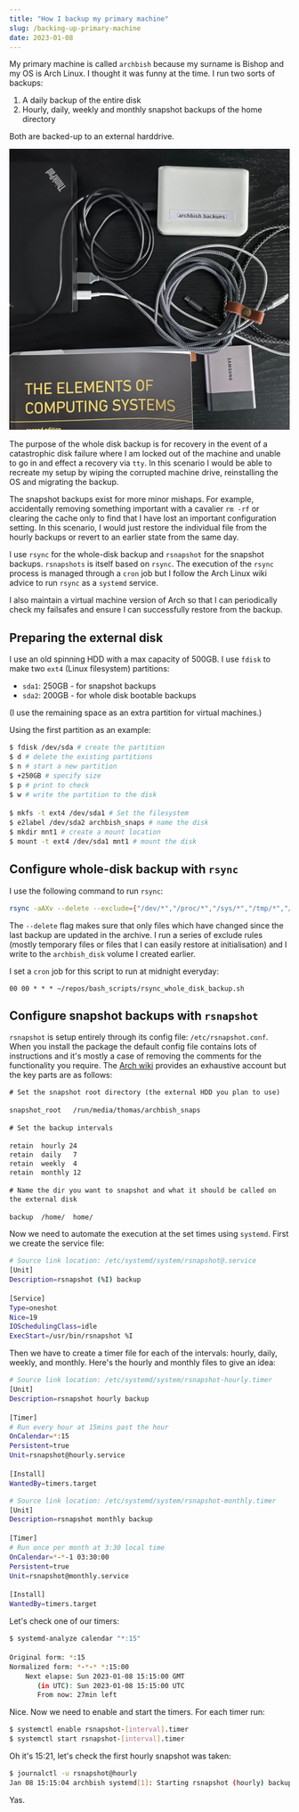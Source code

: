 ```yaml
---
title: "How I backup my primary machine"
slug: /backing-up-primary-machine
date: 2023-01-08
---
```


My primary machine is called `archbish` because my surname is Bishop and my OS is Arch Linux. I thought it was funny at the time. I run two sorts of backups:

1. A daily backup of the entire disk
2. Hourly, daily, weekly and monthly snapshot backups of the home directory

Both are backed-up to an external harddrive.

![image of backup disk](./img/backup-disk.jpg)

The purpose of the whole disk backup is for recovery in the event of a catastrophic disk failure where I am locked out of the machine and unable to go in and effect a recovery via `tty`. In this scenario I would be able to recreate my setup by wiping the corrupted machine drive, reinstalling the OS and migrating the backup.

The snapshot backups exist for more minor mishaps. For example, accidentally removing something important with a cavalier `rm -rf` or clearing the cache only to find that I have lost an important configuration setting. In this scenario, I would just restore the individual file from the hourly backups or revert to an earlier state from the same day.

I use `rsync` for the whole-disk backup and `rsnapshot` for the snapshot backups. `rsnapshots` is itself based on `rsync`. The execution of the `rsync` process is managed through a `cron` job but I follow the Arch Linux wiki advice to run `rsync` as a `systemd` service.

I also maintain a virtual machine version of Arch so that I can periodically check my failsafes and ensure I can successfully restore from the backup.

## Preparing the external disk

I use an old spinning HDD with a max capacity of 500GB. I use `fdisk` to make two `ext4` (Linux filesystem) partitions:

- `sda1`: 250GB - for snapshot backups
- `sda2`: 200GB - for whole disk bootable backups

(I use the remaining space as an extra partition for virtual machines.)

Using the first partition as an example:

```bash
$ fdisk /dev/sda # create the partition
$ d # delete the existing partitions
$ n # start a new partition
$ +250GB # specify size
$ p # print to check
$ w # write the partition to the disk

$ mkfs -t ext4 /dev/sda1 # Set the filesystem
$ e2label /dev/sda2 archbish_snaps # name the disk
$ mkdir mnt1 # create a mount location
$ mount -t ext4 /dev/sda1 mnt1 # mount the disk
```

## Configure whole-disk backup with `rsync`

I use the following command to run `rsync`:

```bash
rsync -aAXv --delete --exclude={"/dev/*","/proc/*","/sys/*","/tmp/*","/usr/tmp/*","/run/*","/mnt/*","/media/*","/var/cache/*","/","/lost+found","node_modules"} /* /run/media/thomas/archbish_disk
```

The `--delete` flag makes sure that only files which have changed since the last backup are updated in the archive. I run a series of exclude rules (mostly temporary files or files that I can easily restore at initialisation) and I write to the `archbish_disk` volume I created earlier.

I set a `cron` job for this script to run at midnight everyday:

```
00 00 * * * ~/repos/bash_scripts/rsync_whole_disk_backup.sh
```

## Configure snapshot backups with `rsnapshot`

`rsnapshot` is setup entirely through its config file: `/etc/rsnapshot.conf`. When you install the package the default config file contains lots of instructions and it's mostly a case of removing the comments for the functionality you require. The [Arch wiki](https://wiki.archlinux.org/title/rsnapshot) provides an exhaustive account but the key parts are as follows:

```
# Set the snapshot root directory (the external HDD you plan to use)

snapshot_root   /run/media/thomas/archbish_snaps

# Set the backup intervals

retain  hourly 24
retain  daily   7
retain  weekly  4
retain  monthly 12

# Name the dir you want to snapshot and what it should be called on the external disk

backup  /home/  home/
```

Now we need to automate the execution at the set times using `systemd`. First we create the service file:

```bash
# Source link location: /etc/systemd/system/rsnapshot@.service
[Unit]
Description=rsnapshot (%I) backup

[Service]
Type=oneshot
Nice=19
IOSchedulingClass=idle
ExecStart=/usr/bin/rsnapshot %I
```

Then we have to create a timer file for each of the intervals: hourly, daily, weekly, and monthly. Here's the hourly and monthly files to give an idea:

```bash
# Source link location: /etc/systemd/system/rsnapshot-hourly.timer
[Unit]
Description=rsnapshot hourly backup

[Timer]
# Run every hour at 15mins past the hour
OnCalendar=*:15
Persistent=true
Unit=rsnapshot@hourly.service

[Install]
WantedBy=timers.target
```

```bash
# Source link location: /etc/systemd/system/rsnapshot-monthly.timer
[Unit]
Description=rsnapshot monthly backup

[Timer]
# Run once per month at 3:30 local time
OnCalendar=*-*-1 03:30:00
Persistent=true
Unit=rsnapshot@monthly.service

[Install]
WantedBy=timers.target
```

Let's check one of our timers:

```bash
$ systemd-analyze calendar "*:15"

Original form: *:15
Normalized form: *-*-* *:15:00
    Next elapse: Sun 2023-01-08 15:15:00 GMT
       (in UTC): Sun 2023-01-08 15:15:00 UTC
       From now: 27min left
```

Nice. Now we need to enable and start the timers. For each timer run:

```bash
$ systemctl enable rsnapshot-[interval].timer
$ systemctl start rsnapshot-[interval].timer
```

Oh it's 15:21, let's check the first hourly snapshot was taken:

```bash
$ journalctl -u rsnapshot@hourly
Jan 08 15:15:04 archbish systemd[1]: Starting rsnapshot (hourly) backup...
```

Yas.
